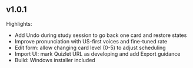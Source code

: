 ## v1.0.1

Highlights:
- Add Undo during study session to go back one card and restore states
- Improve pronunciation with US-first voices and fine-tuned rate
- Edit form: allow changing card level (0-5) to adjust scheduling
- Import UI: mark Quizlet URL as developing and add Export guidance
- Build: Windows installer included


